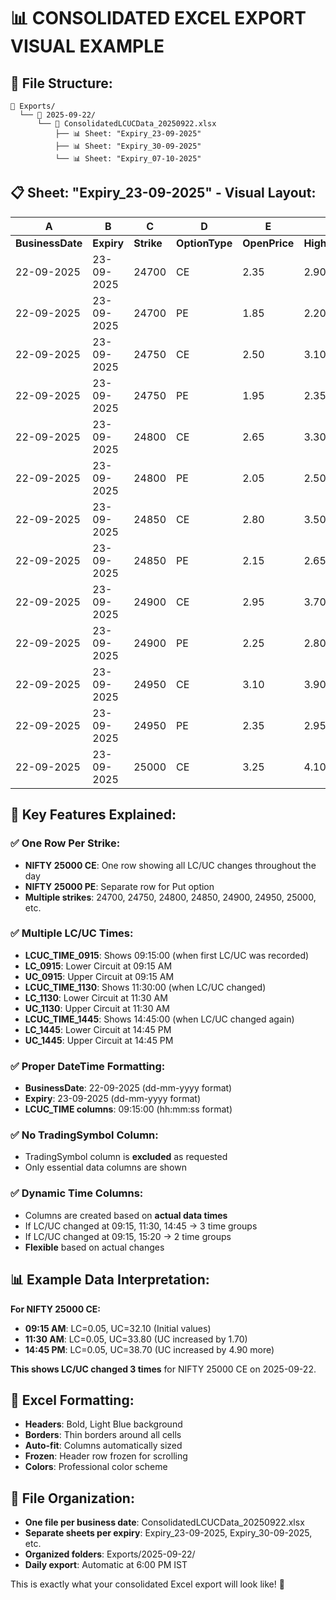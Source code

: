 # 📊 CONSOLIDATED EXCEL EXPORT VISUAL EXAMPLE

## **📁 File Structure:**
```
📁 Exports/
  └── 📁 2025-09-22/
      └── 📄 ConsolidatedLCUCData_20250922.xlsx
          ├── 📊 Sheet: "Expiry_23-09-2025"
          ├── 📊 Sheet: "Expiry_30-09-2025"
          └── 📊 Sheet: "Expiry_07-10-2025"
```

## **📋 Sheet: "Expiry_23-09-2025" - Visual Layout:**

| A | B | C | D | E | F | G | H | I | J | K | L | M | N | O | P | Q | R |
|---|---|---|---|---|---|---|---|---|---|---|---|---|---|---|---|---|---|
| **BusinessDate** | **Expiry** | **Strike** | **OptionType** | **OpenPrice** | **HighPrice** | **LowPrice** | **ClosePrice** | **LastPrice** | **LCUC_TIME_0915** | **LC_0915** | **UC_0915** | **LCUC_TIME_1130** | **LC_1130** | **UC_1130** | **LCUC_TIME_1445** | **LC_1445** | **UC_1445** |
| 22-09-2025 | 23-09-2025 | 24700 | CE | 2.35 | 2.90 | 1.70 | 2.85 | 2.10 | 09:15:00 | 0.05 | 23.40 | 11:30:00 | 0.05 | 25.10 | 14:45:00 | 0.05 | 28.50 |
| 22-09-2025 | 23-09-2025 | 24700 | PE | 1.85 | 2.20 | 1.45 | 2.05 | 1.90 | 09:15:00 | 0.05 | 18.75 | 11:30:00 | 0.05 | 20.25 | 14:45:00 | 0.05 | 22.80 |
| 22-09-2025 | 23-09-2025 | 24750 | CE | 2.50 | 3.10 | 1.80 | 2.95 | 2.25 | 09:15:00 | 0.05 | 24.85 | 11:30:00 | 0.05 | 26.55 | 14:45:00 | 0.05 | 30.20 |
| 22-09-2025 | 23-09-2025 | 24750 | PE | 1.95 | 2.35 | 1.55 | 2.15 | 2.00 | 09:15:00 | 0.05 | 19.80 | 11:30:00 | 0.05 | 21.40 | 14:45:00 | 0.05 | 24.15 |
| 22-09-2025 | 23-09-2025 | 24800 | CE | 2.65 | 3.30 | 1.90 | 3.05 | 2.40 | 09:15:00 | 0.05 | 26.30 | 11:30:00 | 0.05 | 28.00 | 14:45:00 | 0.05 | 31.90 |
| 22-09-2025 | 23-09-2025 | 24800 | PE | 2.05 | 2.50 | 1.65 | 2.25 | 2.10 | 09:15:00 | 0.05 | 20.85 | 11:30:00 | 0.05 | 22.55 | 14:45:00 | 0.05 | 25.50 |
| 22-09-2025 | 23-09-2025 | 24850 | CE | 2.80 | 3.50 | 2.00 | 3.15 | 2.55 | 09:15:00 | 0.05 | 27.75 | 11:30:00 | 0.05 | 29.45 | 14:45:00 | 0.05 | 33.60 |
| 22-09-2025 | 23-09-2025 | 24850 | PE | 2.15 | 2.65 | 1.75 | 2.35 | 2.20 | 09:15:00 | 0.05 | 21.90 | 11:30:00 | 0.05 | 23.70 | 14:45:00 | 0.05 | 26.85 |
| 22-09-2025 | 23-09-2025 | 24900 | CE | 2.95 | 3.70 | 2.10 | 3.25 | 2.70 | 09:15:00 | 0.05 | 29.20 | 11:30:00 | 0.05 | 30.90 | 14:45:00 | 0.05 | 35.30 |
| 22-09-2025 | 23-09-2025 | 24900 | PE | 2.25 | 2.80 | 1.85 | 2.45 | 2.30 | 09:15:00 | 0.05 | 22.95 | 11:30:00 | 0.05 | 24.85 | 14:45:00 | 0.05 | 28.20 |
| 22-09-2025 | 23-09-2025 | 24950 | CE | 3.10 | 3.90 | 2.20 | 3.35 | 2.85 | 09:15:00 | 0.05 | 30.65 | 11:30:00 | 0.05 | 32.35 | 14:45:00 | 0.05 | 37.00 |
| 22-09-2025 | 23-09-2025 | 24950 | PE | 2.35 | 2.95 | 1.95 | 2.55 | 2.40 | 09:15:00 | 0.05 | 24.00 | 11:30:00 | 0.05 | 26.00 | 14:45:00 | 0.05 | 29.55 |
| 22-09-2025 | 23-09-2025 | 25000 | CE | 3.25 | 4.10 | 2.30 | 3.45 | 3.00 | 09:15:00 | 0.05 | 32.10 | 11:30:00 | 0.05 | 33.80 | 14:45:00 | 0.05 | 38.70 |

## **🎯 Key Features Explained:**

### **✅ One Row Per Strike:**
- **NIFTY 25000 CE**: One row showing all LC/UC changes throughout the day
- **NIFTY 25000 PE**: Separate row for Put option
- **Multiple strikes**: 24700, 24750, 24800, 24850, 24900, 24950, 25000, etc.

### **✅ Multiple LC/UC Times:**
- **LCUC_TIME_0915**: Shows 09:15:00 (when first LC/UC was recorded)
- **LC_0915**: Lower Circuit at 09:15 AM
- **UC_0915**: Upper Circuit at 09:15 AM
- **LCUC_TIME_1130**: Shows 11:30:00 (when LC/UC changed)
- **LC_1130**: Lower Circuit at 11:30 AM
- **UC_1130**: Upper Circuit at 11:30 AM
- **LCUC_TIME_1445**: Shows 14:45:00 (when LC/UC changed again)
- **LC_1445**: Lower Circuit at 14:45 PM
- **UC_1445**: Upper Circuit at 14:45 PM

### **✅ Proper DateTime Formatting:**
- **BusinessDate**: 22-09-2025 (dd-mm-yyyy format)
- **Expiry**: 23-09-2025 (dd-mm-yyyy format)
- **LCUC_TIME columns**: 09:15:00 (hh:mm:ss format)

### **✅ No TradingSymbol Column:**
- TradingSymbol column is **excluded** as requested
- Only essential data columns are shown

### **✅ Dynamic Time Columns:**
- Columns are created based on **actual data times**
- If LC/UC changed at 09:15, 11:30, 14:45 → 3 time groups
- If LC/UC changed at 09:15, 15:20 → 2 time groups
- **Flexible** based on actual changes

## **📊 Example Data Interpretation:**

**For NIFTY 25000 CE:**
- **09:15 AM**: LC=0.05, UC=32.10 (Initial values)
- **11:30 AM**: LC=0.05, UC=33.80 (UC increased by 1.70)
- **14:45 PM**: LC=0.05, UC=38.70 (UC increased by 4.90 more)

**This shows LC/UC changed 3 times** for NIFTY 25000 CE on 2025-09-22.

## **🎨 Excel Formatting:**
- **Headers**: Bold, Light Blue background
- **Borders**: Thin borders around all cells
- **Auto-fit**: Columns automatically sized
- **Frozen**: Header row frozen for scrolling
- **Colors**: Professional color scheme

## **📁 File Organization:**
- **One file per business date**: ConsolidatedLCUCData_20250922.xlsx
- **Separate sheets per expiry**: Expiry_23-09-2025, Expiry_30-09-2025, etc.
- **Organized folders**: Exports/2025-09-22/
- **Daily export**: Automatic at 6:00 PM IST

This is exactly what your consolidated Excel export will look like! 🎉


